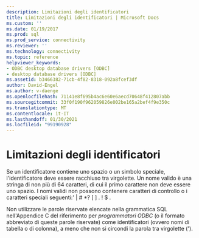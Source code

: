 ```yaml
---
description: Limitazioni degli identificatori
title: Limitazioni degli identificatori | Microsoft Docs
ms.custom: ''
ms.date: 01/19/2017
ms.prod: sql
ms.prod_service: connectivity
ms.reviewer: ''
ms.technology: connectivity
ms.topic: reference
helpviewer_keywords:
- ODBC desktop database drivers [ODBC]
- desktop database drivers [ODBC]
ms.assetid: b3466382-71cb-4f82-8318-092a8fcef3df
author: David-Engel
ms.author: v-daenge
ms.openlocfilehash: 71141e8f695b4ac6e60e6aecd70648f412807abb
ms.sourcegitcommit: 33f0f190f962059826e002be165a2bef4f9e350c
ms.translationtype: MT
ms.contentlocale: it-IT
ms.lasthandoff: 01/30/2021
ms.locfileid: "99190928"
---
```

# <a name="identifiers-limitations"></a>Limitazioni degli identificatori
Se un identificatore contiene uno spazio o un simbolo speciale, l'identificatore deve essere racchiuso tra virgolette. Un nome valido è una stringa di non più di 64 caratteri, di cui il primo carattere non deve essere uno spazio. I nomi validi non possono contenere caratteri di controllo o i caratteri speciali seguenti:' &#124; # *? [ ] . ! $ .  
  
 Non utilizzare le parole riservate elencate nella grammatica SQL nell'Appendice C del riferimento per *programmatori ODBC* (o il formato abbreviato di queste parole riservate) come identificatori (ovvero nomi di tabella o di colonna), a meno che non si circondi la parola tra virgolette (').
